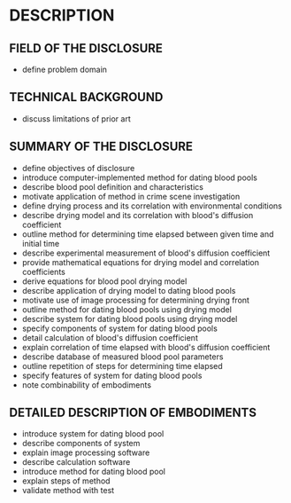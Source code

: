 # DESCRIPTION

## FIELD OF THE DISCLOSURE

- define problem domain

## TECHNICAL BACKGROUND

- discuss limitations of prior art

## SUMMARY OF THE DISCLOSURE

- define objectives of disclosure
- introduce computer-implemented method for dating blood pools
- describe blood pool definition and characteristics
- motivate application of method in crime scene investigation
- define drying process and its correlation with environmental conditions
- describe drying model and its correlation with blood's diffusion coefficient
- outline method for determining time elapsed between given time and initial time
- describe experimental measurement of blood's diffusion coefficient
- provide mathematical equations for drying model and correlation coefficients
- derive equations for blood pool drying model
- describe application of drying model to dating blood pools
- motivate use of image processing for determining drying front
- outline method for dating blood pools using drying model
- describe system for dating blood pools using drying model
- specify components of system for dating blood pools
- detail calculation of blood's diffusion coefficient
- explain correlation of time elapsed with blood's diffusion coefficient
- describe database of measured blood pool parameters
- outline repetition of steps for determining time elapsed
- specify features of system for dating blood pools
- note combinability of embodiments

## DETAILED DESCRIPTION OF EMBODIMENTS

- introduce system for dating blood pool
- describe components of system
- explain image processing software
- describe calculation software
- introduce method for dating blood pool
- explain steps of method
- validate method with test

